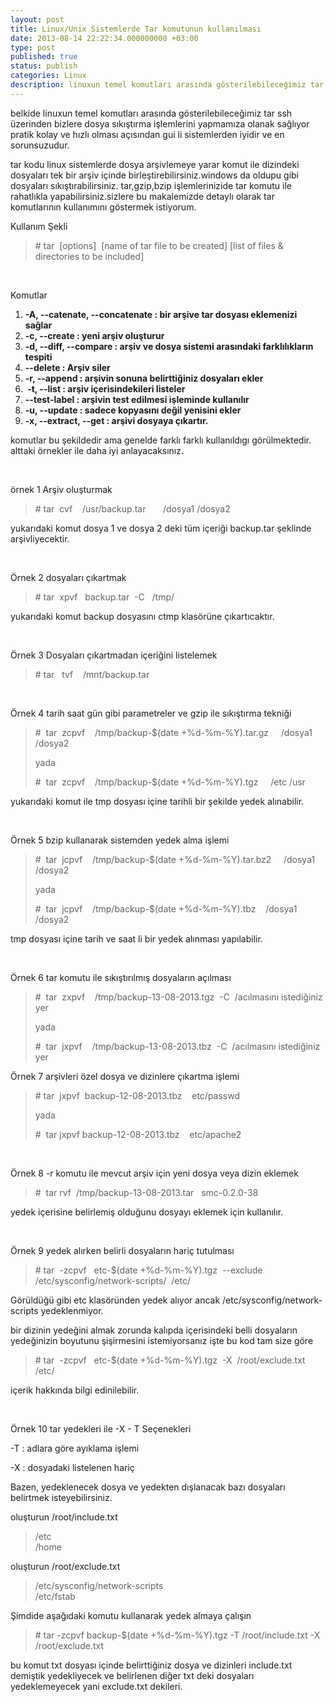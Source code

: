 ```yaml
---
layout: post
title: Linux/Unix Sistemlerde Tar komutunun kullanılması
date: 2013-08-14 22:22:34.000000000 +03:00
type: post
published: true
status: publish
categories: Linux
description: linuxun temel komutları arasında gösterilebileceğimiz tar ssh üzerinden bizlere dosya sıkıştırma işlemlerini yapmamıza olanak sağlıyor pratik
---
```

<p>belkide linuxun temel komutları arasında gösterilebileceğimiz tar ssh üzerinden bizlere dosya sıkıştırma işlemlerini yapmamıza olanak sağlıyor pratik kolay ve hızlı olması açısından gui li sistemlerden iyidir ve en sorunsuzudur.</p>
<p>tar kodu linux sistemlerde dosya arşivlemeye yarar komut ile dizindeki dosyaları tek bir arşiv içinde birleştirebilirsiniz.windows da oldupu gibi dosyaları sıkıştırabilirsiniz. tar,gzip,bzip işlemlerinizide tar komutu ile rahatlıkla yapabilirsiniz.sizlere bu makalemizde detaylı olarak tar komutlarının kullanımını göstermek istiyorum.</p>
<p>Kullanım Şekli</p>
<blockquote><p># tar  [options]  [name of tar file to be created] [list of files &amp; directories to be included]</p></blockquote>
<p>&nbsp;</p>
<p>Komutlar</p>
<ol>
<li><strong><strong>-A, --catenate, --concatenate : bir arşive tar dosyası eklemenizi sağlar</strong></strong></li>
<li><strong>-c, --create : yeni arşiv oluşturur</strong></li>
<li><strong>-d, --diff, --compare : arşiv ve dosya sistemi arasındaki farklılıkların tespiti</strong></li>
<li><strong>--delete : Arşiv siler</strong></li>
<li><strong>-r, --append : arşivin sonuna belirttiğiniz dosyaları ekler</strong></li>
<li><strong> </strong><strong>-t, --list : arşiv içerisindekileri listeler</strong></li>
<li><strong>--test-label : arşivin test edilmesi işleminde kullanılır</strong></li>
<li><strong>-u, --update : sadece kopyasını değil yenisini ekler</strong></li>
<li><strong>-x, --extract, --get : arşivi dosyaya çıkartır.</strong></li>
</ol>
<p>komutlar bu şekildedir ama genelde farklı farklı kullanıldıgı görülmektedir. alttaki örnekler ile daha iyi anlayacaksınız.</p>
<p>&nbsp;</p>
<p>örnek 1 Arşiv oluşturmak</p>
<blockquote><p># tar  cvf    /usr/backup.tar       /dosya1 /dosya2</p></blockquote>
<p>yukarıdaki komut dosya 1 ve dosya 2 deki tüm içeriği backup.tar şeklinde arşivliyecektir.</p>
<p>&nbsp;</p>
<p>Örnek 2 dosyaları çıkartmak</p>
<blockquote><p># tar  xpvf   backup.tar  -C   /tmp/</p></blockquote>
<p>yukarıdaki komut backup dosyasını ctmp klasörüne çıkartıcaktır.</p>
<p>&nbsp;</p>
<p>Örnek 3 Dosyaları çıkartmadan içeriğini listelemek</p>
<blockquote><p># tar   tvf    /mnt/backup.tar</p></blockquote>
<p>&nbsp;</p>
<p>Örnek 4 tarih saat gün gibi parametreler ve gzip ile sıkıştırma tekniği</p>
<blockquote><p>#  tar  zcpvf    /tmp/backup-$(date +%d-%m-%Y).tar.gz     /dosya1 /dosya2</p>
<p>yada</p>
<p>#  tar  zcpvf    /tmp/backup-$(date +%d-%m-%Y).tgz     /etc /usr</p></blockquote>
<p>yukarıdaki komut ile tmp dosyası içine tarihli bir şekilde yedek alınabilir.</p>
<p>&nbsp;</p>
<p>Örnek 5 bzip kullanarak sistemden yedek alma işlemi</p>
<blockquote><p>#  tar  jcpvf    /tmp/backup-$(date +%d-%m-%Y).tar.bz2     /dosya1 /dosya2</p>
<p>yada</p>
<p>#  tar  jcpvf    /tmp/backup-$(date +%d-%m-%Y).tbz    /dosya1 /dosya2</p></blockquote>
<p>tmp dosyası içine tarih ve saat li bir yedek alınması yapılabilir.</p>
<p>&nbsp;</p>
<p>Örnek 6 tar komutu ile sıkıştırılmış dosyaların açılması</p>
<blockquote><p>#  tar  zxpvf    /tmp/backup-13-08-2013.tgz  -C  /acılmasını istediğiniz yer</p>
<p>yada</p>
<p>#  tar  jxpvf    /tmp/backup-13-08-2013.tbz  -C  /acılmasını istediğiniz yer</p></blockquote>
<p>Örnek 7 arşivleri özel dosya ve dizinlere çıkartma işlemi</p>
<blockquote><p># tar  jxpvf  backup-12-08-2013.tbz    etc/passwd</p>
<p>yada</p>
<p>#  tar jxpvf backup-12-08-2013.tbz    etc/apache2</p></blockquote>
<p>&nbsp;</p>
<p>Örnek 8 -r komutu ile mevcut arşiv için yeni dosya veya dizin eklemek</p>
<blockquote><p>#  tar rvf  /tmp/backup-13-08-2013.tar   smc-0.2.0-38</p></blockquote>
<p>yedek içerisine belirlemiş olduğunu dosyayı eklemek için kullanılır.</p>
<p>&nbsp;</p>
<p>Örnek 9 yedek alırken belirli dosyaların hariç tutulması</p>
<blockquote><p># tar  -zcpvf   etc-$(date +%d-%m-%Y).tgz  --exclude /etc/sysconfig/network-scripts/  /etc/</p></blockquote>
<p>Görüldüğü gibi etc klasöründen yedek alıyor ancak /etc/sysconfig/network-scripts yedeklenmiyor.</p>
<p>bir dizinin yedeğini almak zorunda kalıpda içerisindeki belli dosyaların yedeğinizin boyutunu şişirmesini istemiyorsanız işte bu kod tam size göre</p>
<blockquote><p># tar  -zcpvf   etc-$(date +%d-%m-%Y).tgz  -X  /root/exclude.txt   /etc/</p></blockquote>
<p>içerik hakkında bilgi edinilebilir.</p>
<p>&nbsp;</p>
<p>Örnek 10 tar yedekleri ile -X - T Seçenekleri</p>
<p>-T : adlara göre ayıklama işlemi</p>
<p>-X : dosyadaki listelenen hariç</p>
<p>Bazen, yedeklenecek dosya ve yedekten dışlanacak bazı dosyaları belirtmek isteyebilirsiniz.</p>
<p>oluşturun /root/include.txt</p>
<blockquote><p>/etc<br />
/home</p></blockquote>
<p>oluşturun /root/exclude.txt</p>
<blockquote><p>/etc/sysconfig/network-scripts<br />
/etc/fstab</p></blockquote>
<p>Şimdide aşağıdaki komutu kullanarak yedek almaya çalışın</p>
<blockquote><p># tar -zcpvf backup-$(date +%d-%m-%Y).tgz -T /root/include.txt -X /root/exclude.txt</p></blockquote>
<p>bu komut txt dosyası içinde belirttiğiniz dosya ve dizinleri include.txt demiştik yedekliyecek ve belirlenen diğer txt deki dosyaları yedeklemeyecek yani exclude.txt dekileri.</p>
<p>&nbsp;</p>
